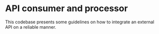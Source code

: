 # API consumer and processor
This codebase presents some guidelines on how to integrate 
an external API on a reliable manner.
